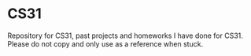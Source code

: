 # CS31
Repository for CS31, past projects and homeworks I have done for CS31.
Please do not copy and only use as a reference when stuck.
